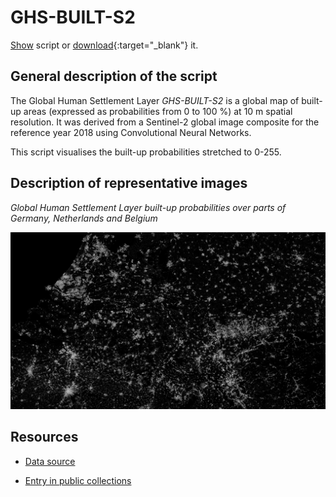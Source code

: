 # GHS-BUILT-S2

<a href="#" id='togglescript'>Show</a> script or [download](script.js){:target="_blank"} it.
<div id='script_view' style="display:none">
{% highlight javascript %}
      {% include_relative script.js %}
{% endhighlight %}
</div>

## General description of the script

The Global Human Settlement Layer *GHS-BUILT-S2* is a global map of built-up areas (expressed as probabilities from 0 to 100 %) at 10 m spatial resolution. It was derived from a Sentinel-2 global image composite for the reference year 2018 using Convolutional Neural Networks.

This script visualises the built-up probabilities stretched to 0-255.

## Description of representative images

*Global Human Settlement Layer built-up probabilities over parts of Germany, Netherlands and Belgium* 

![Global Human Settlement Layer built-up probabilities over Germany, Netherlands and Belgium](fig/ghsl_overview.PNG)  

## Resources

- [Data source](https://ghsl.jrc.ec.europa.eu/download.php?ds=buS2)

- [Entry in public collections](https://github.com/sentinel-hub/public-collections/tree/main/collections/global-human-settlement-layer-ghs-built-s2)
